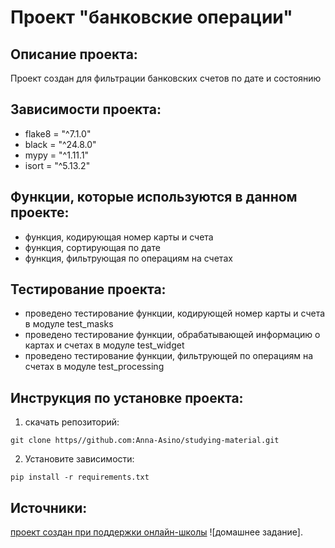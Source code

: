 # Проект "банковские операции"

## Описание проекта:

Проект создан для фильтрации банковских счетов по дате и состоянию

## Зависимости проекта:

- flake8 = "^7.1.0"
- black = "^24.8.0"
- mypy = "^1.11.1"
- isort = "^5.13.2"

## Функции, которые используются в данном проекте:

- функция, кодирующая номер карты и счета
- функция, сортирующая по дате
- функция, фильтрующая по операциям на счетах

## Тестирование проекта:

- проведено тестирование функции, кодирующей номер карты и счета в модуле test_masks
- проведено тестирование функции, обрабатывающей информацию о картах и счетах в модуле test_widget
- проведено тестирование функции, фильтрующей по операциям на счетах в модуле test_processing

## Инструкция по установке проекта:

1. скачать репозиторий:
```
git clone https//github.com:Anna-Asino/studying-material.git
```

2. Установите зависимости:
 
```
pip install -r requirements.txt
```

## Источники:
[проект создан при поддержки онлайн-школы](skypro@skyehg.ru) ![домашнее задание].



